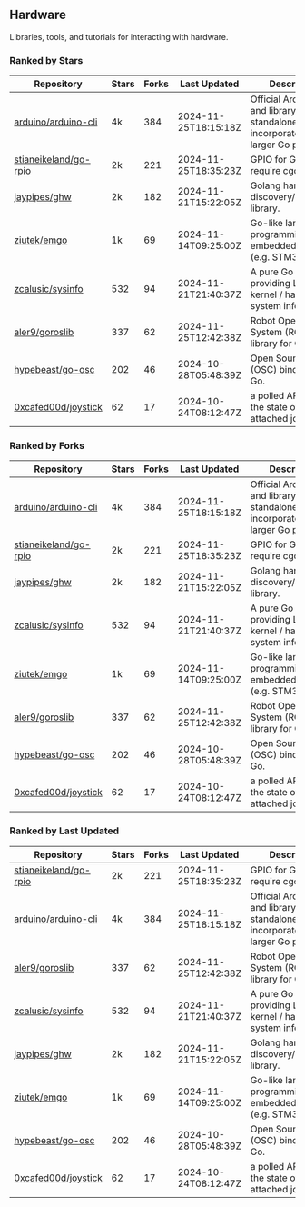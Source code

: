## Hardware

Libraries, tools, and tutorials for interacting with hardware.

### Ranked by Stars

| Repository | Stars | Forks | Last Updated | Description | 
|------------|-------|-------|--------------|-------------|
| [arduino/arduino-cli](https://github.com/arduino/arduino-cli) | 4k | 384 | 2024-11-25T18:15:18Z |  Official Arduino CLI and library. Can run standalone, or be incorporated into larger Go projects. |
| [stianeikeland/go-rpio](https://github.com/stianeikeland/go-rpio) | 2k | 221 | 2024-11-25T18:35:23Z |  GPIO for Go, doesn't require cgo. |
| [jaypipes/ghw](https://github.com/jaypipes/ghw) | 2k | 182 | 2024-11-21T15:22:05Z |  Golang hardware discovery/inspection library. |
| [ziutek/emgo](https://github.com/ziutek/emgo) | 1k | 69 | 2024-11-14T09:25:00Z |  Go-like language for programming embedded systems (e.g. STM32 MCU). |
| [zcalusic/sysinfo](https://github.com/zcalusic/sysinfo) | 532 | 94 | 2024-11-21T21:40:37Z |  A pure Go library providing Linux OS / kernel / hardware system information. |
| [aler9/goroslib](https://github.com/aler9/goroslib) | 337 | 62 | 2024-11-25T12:42:38Z |  Robot Operating System (ROS) library for Go. |
| [hypebeast/go-osc](https://github.com/hypebeast/go-osc) | 202 | 46 | 2024-10-28T05:48:39Z |  Open Sound Control (OSC) bindings for Go. |
| [0xcafed00d/joystick](https://github.com/0xcafed00d/joystick) | 62 | 17 | 2024-10-24T08:12:47Z |  a polled API to read the state of an attached joystick. |

### Ranked by Forks

| Repository | Stars | Forks | Last Updated | Description | 
|------------|-------|-------|--------------|-------------|
| [arduino/arduino-cli](https://github.com/arduino/arduino-cli) | 4k | 384 | 2024-11-25T18:15:18Z |  Official Arduino CLI and library. Can run standalone, or be incorporated into larger Go projects. |
| [stianeikeland/go-rpio](https://github.com/stianeikeland/go-rpio) | 2k | 221 | 2024-11-25T18:35:23Z |  GPIO for Go, doesn't require cgo. |
| [jaypipes/ghw](https://github.com/jaypipes/ghw) | 2k | 182 | 2024-11-21T15:22:05Z |  Golang hardware discovery/inspection library. |
| [zcalusic/sysinfo](https://github.com/zcalusic/sysinfo) | 532 | 94 | 2024-11-21T21:40:37Z |  A pure Go library providing Linux OS / kernel / hardware system information. |
| [ziutek/emgo](https://github.com/ziutek/emgo) | 1k | 69 | 2024-11-14T09:25:00Z |  Go-like language for programming embedded systems (e.g. STM32 MCU). |
| [aler9/goroslib](https://github.com/aler9/goroslib) | 337 | 62 | 2024-11-25T12:42:38Z |  Robot Operating System (ROS) library for Go. |
| [hypebeast/go-osc](https://github.com/hypebeast/go-osc) | 202 | 46 | 2024-10-28T05:48:39Z |  Open Sound Control (OSC) bindings for Go. |
| [0xcafed00d/joystick](https://github.com/0xcafed00d/joystick) | 62 | 17 | 2024-10-24T08:12:47Z |  a polled API to read the state of an attached joystick. |

### Ranked by Last Updated

| Repository | Stars | Forks | Last Updated | Description | 
|------------|-------|-------|--------------|-------------|
| [stianeikeland/go-rpio](https://github.com/stianeikeland/go-rpio) | 2k | 221 | 2024-11-25T18:35:23Z |  GPIO for Go, doesn't require cgo. |
| [arduino/arduino-cli](https://github.com/arduino/arduino-cli) | 4k | 384 | 2024-11-25T18:15:18Z |  Official Arduino CLI and library. Can run standalone, or be incorporated into larger Go projects. |
| [aler9/goroslib](https://github.com/aler9/goroslib) | 337 | 62 | 2024-11-25T12:42:38Z |  Robot Operating System (ROS) library for Go. |
| [zcalusic/sysinfo](https://github.com/zcalusic/sysinfo) | 532 | 94 | 2024-11-21T21:40:37Z |  A pure Go library providing Linux OS / kernel / hardware system information. |
| [jaypipes/ghw](https://github.com/jaypipes/ghw) | 2k | 182 | 2024-11-21T15:22:05Z |  Golang hardware discovery/inspection library. |
| [ziutek/emgo](https://github.com/ziutek/emgo) | 1k | 69 | 2024-11-14T09:25:00Z |  Go-like language for programming embedded systems (e.g. STM32 MCU). |
| [hypebeast/go-osc](https://github.com/hypebeast/go-osc) | 202 | 46 | 2024-10-28T05:48:39Z |  Open Sound Control (OSC) bindings for Go. |
| [0xcafed00d/joystick](https://github.com/0xcafed00d/joystick) | 62 | 17 | 2024-10-24T08:12:47Z |  a polled API to read the state of an attached joystick. |

